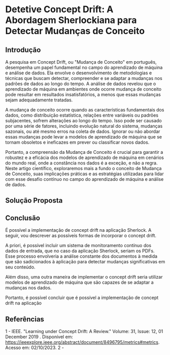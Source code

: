 # Detetive Concept Drift: A Abordagem Sherlockiana para Detectar Mudanças de Conceito
## Introdução 
A pesquisa em Concept Drift, ou "Mudança de Conceito" em português, desempenha um papel fundamental no campo do aprendizado de máquina e análise de dados. Ela envolve o desenvolvimento de metodologias e técnicas que buscam detectar, compreender e se adaptar a mudanças nos padrões de dados ao longo do tempo. A análise de dados revelou que o aprendizado de máquina em ambientes onde ocorre mudança de conceito pode resultar em resultados insatisfatórios, a menos que essas mudanças sejam adequadamente tratadas.

A mudança de conceito ocorre quando as características fundamentais dos dados, como distribuição estatística, relações entre variáveis ou padrões subjacentes, sofrem alterações ao longo do tempo. Isso pode ser causado por uma série de fatores, incluindo evolução natural do sistema, mudanças sazonais, ou até mesmo erros na coleta de dados. Ignorar ou não abordar essas mudanças pode levar a modelos de aprendizado de máquina que se tornam obsoletos e ineficazes em prever ou classificar novos dados.

Portanto, a compreensão da Mudança de Conceito é crucial para garantir a robustez e a eficácia dos modelos de aprendizado de máquina em cenários do mundo real, onde a constância nos dados é a exceção, e não a regra. Neste artigo científico, exploraremos mais a fundo o conceito de Mudança de Conceito, suas implicações práticas e as estratégias utilizadas para lidar com esse desafio contínuo no campo do aprendizado de máquina e análise de dados.

## Solução Proposta 


## Conclusão
É possível a implementação de concept drift na aplicação Sherlock. A seguir, vou descrever as possíveis formas de incorporar o concept drift. 

A priori, é possível incluir um sistema de monitoramento contínuo dos dados de entrada, que no caso da aplicação Sherlock, seriam os PDFs. Esse processo envolveria a análise constante dos documentos à medida que são sadicionados à aplicação para detectar mudanças significativas em seu conteúdo. 

Além disso, uma outra maneira de implementar o concept drift seria utilizar modelos de aprendizado de máquina que são capazes de se adaptar a mudanças nos dados.

Portanto, é possível concluir que é possível a implementação de concept drift na aplicação
## Referências
1 - IEEE. "Learning under Concept Drift: A Review." Volume: 31, Issue: 12, 01 December 2019 . Disponível em: https://ieeexplore.ieee.org/abstract/document/8496795/metrics#metrics. Acesso em: 02/10/2023.
2 - 